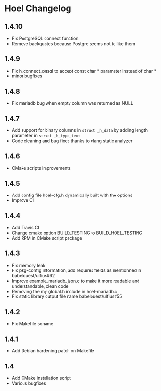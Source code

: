 # Hoel Changelog

## 1.4.10

- Fix PostgreSQL connect function
- Remove backquotes because Postgre seems not to like them

## 1.4.9

- Fix h_connect_pgsql to accept const char * parameter instead of char *
- minor bugfixes

## 1.4.8

- Fix mariadb bug when empty column was returned as NULL

## 1.4.7

- Add support for binary columns in `struct _h_data` by adding length parameter in `struct _h_type_text`
- Code cleaning and bug fixes thanks to clang static analyzer

## 1.4.6

- CMake scripts improvements

## 1.4.5

- Add config file hoel-cfg.h dynamically built with the options
- Improve CI

## 1.4.4

- Add Travis CI
- Change cmake option BUILD_TESTING to BUILD_HOEL_TESTING
- Add RPM in CMake script package

## 1.4.3

- Fix memory leak
- Fix pkg-config information, add requires fields as mentionned in babelouest/ulfius#62
- Improve example_mariadb_json.c to make it more readable and understandable, clean code
- Removing the my_global.h include in hoel-mariadb.c
- Fix static library output file name babelouest/ulfius#55

## 1.4.2

- Fix Makefile soname

## 1.4.1

- Add Debian hardening patch on Makefile

## 1.4

- Add CMake installation script
- Various bugfixes
